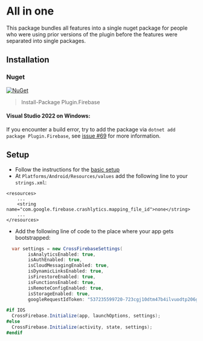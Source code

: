 # All in one
This package bundles all features into a single nuget package for people who were using prior versions of the plugin before the features were separated into single packages.  

## Installation
### Nuget
[![NuGet](https://img.shields.io/nuget/v/plugin.firebase.svg?maxAge=86400&style=flat)](https://www.nuget.org/packages/Plugin.Firebase/)

> Install-Package Plugin.Firebase

#### Visual Studio 2022 on Windows:
If you encounter a build error, try to add the package via `dotnet add package Plugin.Firebase`, see [issue #69](https://github.com/TobiasBuchholz/Plugin.Firebase/issues/65) for more information.

## Setup
- Follow the instructions for the [basic setup](https://github.com/TobiasBuchholz/Plugin.Firebase/blob/master/README.md#basic-setup)
- At `Platforms/Android/Resources/values` add the following line to your `strings.xml`:
```
<resources>
    ...
    <string name="com.google.firebase.crashlytics.mapping_file_id">none</string>
    ...
</resources>
```
- Add the following line of code to the place where your app gets bootstrapped:
```c#
  var settings = new CrossFirebaseSettings(
        isAnalyticsEnabled: true,
        isAuthEnabled: true,
        isCloudMessagingEnabled: true,
        isDynamicLinksEnabled: true,
        isFirestoreEnabled: true,
        isFunctionsEnabled: true,
        isRemoteConfigEnabled: true,
        isStorageEnabled: true,
        googleRequestIdToken: "537235599720-723cgj10dtm47b4ilvuodtp206g0q0fg.apps.googleusercontent.com")

#if IOS
  CrossFirebase.Initialize(app, launchOptions, settings);
#else
  CrossFirebase.Initialize(activity, state, settings);
#endif
```
